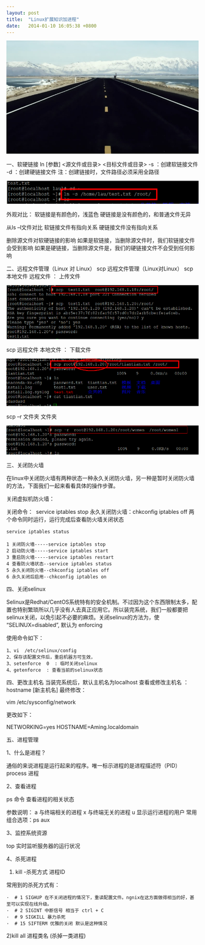 ```yaml
---
layout: post
title:  "Linux扩展知识加进程"
date:   2014-01-10 16:05:38 +0800
---
```

<img src="/images/fulls/08.jpg" class="fit image">


一、软硬链接
ln  [参数] <源文件或目录> <目标文件或目录>
-s ：创建软链接文件
-d ：创建硬链接文件
注：创建链接时，文件路径必须采用全路径

<img src="/images/thumbs/1.png" class="fit image">

外观对比：
软链接是有颜色的，浅蓝色
硬链接是没有颜色的，和普通文件无异

从ls  –l文件对比
软链接文件有指向关系
硬链接文件没有指向关系

删除源文件对软硬链接的影响
如果是软链接，当删除源文件时，我们软链接文件会受到影响
如果是硬链接，当删除源文件是，我们的硬链接文件不会受到任何影响

二、远程文件管理（Linux 对 Linux）
scp 远程文件管理（Linux对Linux）
scp 本地文件 远程文件  ： 上传文件

<img src="/images/thumbs/sc1.png" class="fit image">

scp 远程文件 本地文件  ： 下载文件

<img src="/images/thumbs/sc2.png" class="fit image">

scp –r 文件夹 文件夹

<img src="/images/thumbs/sc3.png" class="fit image">


三、关闭防火墙

在linux中关闭防火墙有两种状态一种永久关闭防火墙，另一种是暂时关闭防火墙的方法，下面我们一起来看看具体的操作步骤。

关闭虚拟机防火墙：

关闭命令：  service iptables stop
永久关闭防火墙：chkconfig iptables off
两个命令同时运行，运行完成后查看防火墙关闭状态

	service iptables status

	1 关闭防火墙-----service iptables stop 
	2 启动防火墙-----service iptables start 
	3 重启防火墙-----service iptables restart 
	4 查看防火墙状态--service iptables status 
	5 永久关闭防火墙--chkconfig iptables off 
	6 永久关闭后启用--chkconfig iptables on


四、关闭selinux

Selinux是Redhat/CentOS系统特有的安全机制。不过因为这个东西限制太多，配置也特别繁琐所以几乎没有人去真正应用它。所以装完系统，我们一般都要把selinux关闭，以免引起不必要的麻烦。关闭selinux的方法为，使 “SELINUX=disabled”, 默认为 enforcing

使用命令如下：

	1、vi  /etc/selinux/config
	2、保存该配置文件后，重启机器方可生效，
	3、setenforce  0  : 临时关闭selinux
	4、getenforce  : 查看当前的selinux状态

四、更改主机名
当装完系统后，默认主机名为localhost
查看或修改主机名 ： hostname  [新主机名]
最终修改：

 vim /etc/sysconfig/network

更改如下：

NETWORKING=yes
HOSTNAME=Aming.localdomain

五、进程管理

1、什么是进程？

通俗的来说进程是运行起来的程序。唯一标示进程的是进程描述符（PID）
process 进程 

2、查看进程

ps 命令 查看进程的相关状态

参数说明：
a 与终端相关的进程
x 与终端无关的进程
u 显示运行进程的用户
常用组合选项：ps  aux

3、监控系统资源

 top 实时监听服务器的运行状况 

4、杀死进程

1) kill   -杀死方式  进程ID

常用到的杀死方式有：  

	·  # 1 SIGHUP 在不关闭进程的情况下，重读配置文件。ngnix在这方面做得相当的好，甚至可以实现在线升级。  
	·  # 2 SIGINT 中断信号 相当于 ctrl + C   
	·  # 9 SIGKILL 暴力杀死  
	·  # 15 SIFTERM 优雅的关闭 默认是这种情况 

2)kill all 进程类名   (杀掉一类进程)